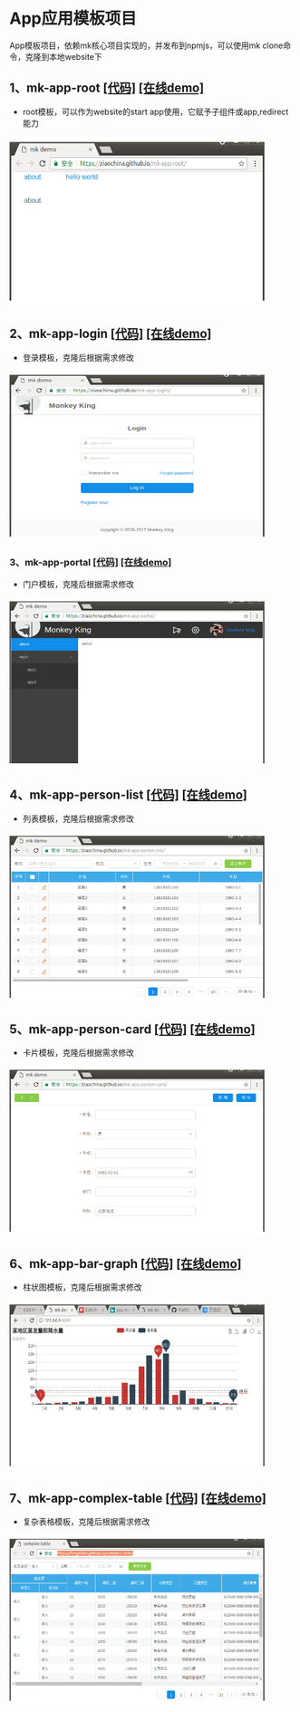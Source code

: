 # App应用模板项目

App模板项目，依赖mk核心项目实现的，并发布到npmjs，可以使用mk clone命令，克隆到本地website下

## 1、mk-app-root <a href="https://github.com/ziaochina/mk-app-root" target="_blank">[代码]</a>  <a href="https://ziaochina.github.io/mk-app-root" target="_blank">[在线demo]</a>

- root模板，可以作为website的start app使用，它赋予子组件或app,redirect能力

<img width="450" height="300" src="./img/root.png"/>

## 2、mk-app-login <a href="https://github.com/ziaochina/mk-app-login" target="_blank">[代码]</a>  <a href="https://ziaochina.github.io/mk-app-login" target="_blank">[在线demo]</a>

- 登录模板，克隆后根据需求修改

<img width="450" height="300" src="./img/login.png"/>

### 3、mk-app-portal <a href="https://github.com/ziaochina/mk-app-portal" target="_blank">[代码]</a>  <a href="https://ziaochina.github.io/mk-app-portal" target="_blank">[在线demo]</a>

- 门户模板，克隆后根据需求修改

<img width="450" height="300" src="./img/portal.png"/>

## 4、mk-app-person-list <a href="https://github.com/ziaochina/mk-app-person-list" target="_blank">[代码]</a>  <a href="https://ziaochina.github.io/mk-app-person-list" target="_blank">[在线demo]</a>

- 列表模板，克隆后根据需求修改

<img width="450" height="300" src="./img/personlist.png"/>

## 5、mk-app-person-card  <a href="https://github.com/ziaochina/mk-app-person-card" target="_blank">[代码]</a>  <a href="https://ziaochina.github.io/mk-app-person-card" target="_blank">[在线demo]</a>

- 卡片模板，克隆后根据需求修改

<img width="450" height="300" src="./img/personcard.png"/>

## 6、mk-app-bar-graph  <a href="https://github.com/ziaochina/mk-app-bar-graph" target="_blank">[代码]</a>  <a href="https://ziaochina.github.io/mk-app-bar-graph" target="_blank">[在线demo]</a>

- 柱状图模板，克隆后根据需求修改

<img width="450" height="300" src="./img/bargraph.png"/>


## 7、mk-app-complex-table  <a href="https://github.com/fengzhike/mk-app-complex-table" target="_blank">[代码]</a>  <a href="https://fengzhike.github.io/mk-app-complex-table" target="_blank">[在线demo]</a>

- 复杂表格模板，克隆后根据需求修改

<img width="450" height="300" src="./img/complextable.png"/>